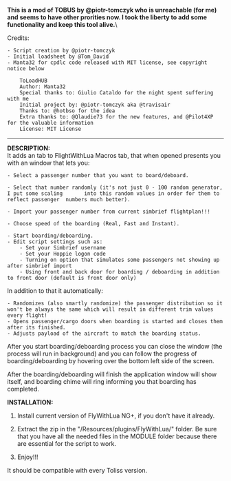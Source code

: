 **This is a mod of TOBUS by @piotr-tomczyk who is unreachable (for me) and seems to have other prorities now. I took the liberty to add some functionality and keep this tool alive.**\

Credits:

    - Script creation by @piotr-tomczyk
    - Initial loadsheet by @Tom_David
    - Manta32 for cpdlc code released with MIT license, see copyright notice below

````
    ToLoadHUB
    Author: Manta32
    Special thanks to: Giulio Cataldo for the night spent suffering with me
    Initial project by: @piotr-tomczyk aka @travisair
    Thanks to: @hotbso for the idea
    Extra thanks to: @Qlaudie73 for the new features, and @Pilot4XP for the valuable information
    License: MIT License
````

--------------------------------------------------------------------------------------------------------------------------------


**DESCRIPTION:**\
It adds an tab to FlightWithLua Macros tab, that when opened presents you with an window that lets you:

	- Select a passenger number that you want to board/deboard.
	
	- Select that number randomly (it's not just 0 - 100 random generator, I put some scaling 		into this random values in order for them to reflect passenger 	numbers much better).
	
	- Import your passenger number from current simbrief flightplan!!!
	
	- Choose speed of the boarding (Real, Fast and Instant).
	
	- Start boarding/deboarding.
	- Edit script settings such as:
        - Set your Simbrief username
        - Set your Hoppie logon code 
        - Turning on option that simulates some passengers not showing up after simbrief import
        - Using front and back door for boarding / deboarding in addition to front door (default is front door only)

In addition to that it automatically:

	- Randomizes (also smartly randomize) the passenger distribution so it won't be always the same which will result in different trim values every flight!
	- Opens passenger/cargo doors when boarding is started and closes them after its finished.
	- Adjusts payload of the aircraft to match the boarding status.

After you start boarding/deboarding process you can close the window (the process will run in background) and you can follow the progress of boarding/deboarding by hovering over the bottom left side of the screen.

After the boarding/deboarding will finish the application window will show itself, and boarding chime will ring informing you that boarding has completed.


**INSTALLATION:**

1. Install current version of FlyWithLua NG+, if you don't have it already.

2. Extract the zip in the "<X-Plane-Folder>/Resources/plugins/FlyWithLua/" folder. Be sure that you have all the needed files in the MODULE folder because there are essential for the script to work.

3. Enjoy!!!

It should be compatible with every Toliss version.